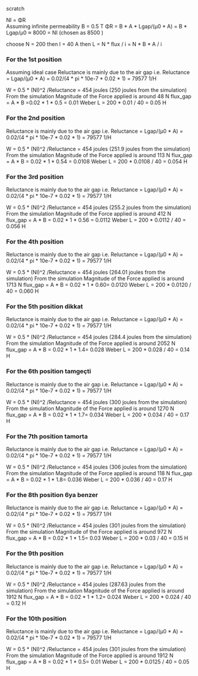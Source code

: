 
scratch

NI = ΦR  
Assuming infinite permeability  B = 0.5 T
ΦR = B * A * Lgap/(µ0 * A) = B * Lgap/µ0 ≈ 8000 = NI (chosen as 8500 )

choose N = 200 then  I = 40 A
then L = N * flux / i = N * B * A / i


### For the 1st position
Assuming ideal case
Reluctance is mainly due to the air gap i.e.
Reluctance = Lgap/(µ0 * A) = 0.02/(4 * pi * 10e-7 * 0.02 * 1)  = 79577 1/H

W = 0.5 * (NI)^2 /Reluctance = 454 joules (250 joules from the simulation)
From the simulation Magnitude of the Force applied is around 48 N 
flux_gap = A * B =0.02 * 1 * 0.5 = 0.01 Weber
L = 200 * 0.01 / 40 = 0.05 H


### For the 2nd position

Reluctance is mainly due to the air gap i.e.
Reluctance = Lgap/(µ0 * A) = 0.02/(4 * pi * 10e-7 * 0.02 * 1)  = 79577 1/H

W = 0.5 * (NI)^2 /Reluctance = 454 joules (251.9 joules from the simulation)
From the simulation Magnitude of the Force applied is around 113 N 
flux_gap = A * B = 0.02 * 1 * 0.54 = 0.0108 Weber
L = 200 * 0.0108 / 40 = 0.054 H

### For the 3rd position

Reluctance is mainly due to the air gap i.e.
Reluctance = Lgap/(µ0 * A) = 0.02/(4 * pi * 10e-7 * 0.02 * 1)  = 79577 1/H

W = 0.5 * (NI)^2 /Reluctance = 454 joules (255.2 joules from the simulation)
From the simulation Magnitude of the Force applied is around 412 N 
flux_gap = A * B = 0.02 * 1 * 0.56 = 0.0112 Weber
L = 200 * 0.0112 / 40 = 0.056 H

### For the 4th position

Reluctance is mainly due to the air gap i.e.
Reluctance = Lgap/(µ0 * A) = 0.02/(4 * pi * 10e-7 * 0.02 * 1)  = 79577 1/H

W = 0.5 * (NI)^2 /Reluctance = 454 joules (264.01 joules from the simulation)
From the simulation Magnitude of the Force applied is around 1713 N 
flux_gap = A * B = 0.02 * 1 * 0.60= 0.0120 Weber
L = 200 * 0.0120 / 40 = 0.060 H

### For the 5th position dikkat

Reluctance is mainly due to the air gap i.e.
Reluctance = Lgap/(µ0 * A) = 0.02/(4 * pi * 10e-7 * 0.02 * 1)  = 79577 1/H

W = 0.5 * (NI)^2 /Reluctance = 454 joules (284.4 joules from the simulation)
From the simulation Magnitude of the Force applied is around 2052 N 
flux_gap = A * B = 0.02 * 1 * 1.4= 0.028 Weber
L = 200 * 0.028 / 40 = 0.14 H

### For the 6th position tamgeçti

Reluctance is mainly due to the air gap i.e.
Reluctance = Lgap/(µ0 * A) = 0.02/(4 * pi * 10e-7 * 0.02 * 1)  = 79577 1/H

W = 0.5 * (NI)^2 /Reluctance = 454 joules (300 joules from the simulation)
From the simulation Magnitude of the Force applied is around 1270 N 
flux_gap = A * B = 0.02 * 1 * 1.7= 0.034 Weber
L = 200 * 0.034 / 40 = 0.17 H


### For the 7th position tamorta

Reluctance is mainly due to the air gap i.e.
Reluctance = Lgap/(µ0 * A) = 0.02/(4 * pi * 10e-7 * 0.02 * 1)  = 79577 1/H

W = 0.5 * (NI)^2 /Reluctance = 454 joules (306 joules from the simulation)
From the simulation Magnitude of the Force applied is around 118 N 
flux_gap = A * B = 0.02 * 1 * 1.8= 0.036 Weber
L = 200 * 0.036 / 40 = 0.17 H

### For the 8th position 6ya benzer

Reluctance is mainly due to the air gap i.e.
Reluctance = Lgap/(µ0 * A) = 0.02/(4 * pi * 10e-7 * 0.02 * 1)  = 79577 1/H

W = 0.5 * (NI)^2 /Reluctance = 454 joules (301 joules from the simulation)
From the simulation Magnitude of the Force applied is around 972 N 
flux_gap = A * B = 0.02 * 1 * 1.5= 0.03 Weber
L = 200 * 0.03 / 40 = 0.15 H

### For the 9th position

Reluctance is mainly due to the air gap i.e.
Reluctance = Lgap/(µ0 * A) = 0.02/(4 * pi * 10e-7 * 0.02 * 1)  = 79577 1/H

W = 0.5 * (NI)^2 /Reluctance = 454 joules (287.63 joules from the simulation)
From the simulation Magnitude of the Force applied is around 1912 N 
flux_gap = A * B = 0.02 * 1 * 1.2= 0.024 Weber
L = 200 * 0.024 / 40 = 0.12 H


### For the 10th position

Reluctance is mainly due to the air gap i.e.
Reluctance = Lgap/(µ0 * A) = 0.02/(4 * pi * 10e-7 * 0.02 * 1)  = 79577 1/H

W = 0.5 * (NI)^2 /Reluctance = 454 joules (301 joules from the simulation)
From the simulation Magnitude of the Force applied is around 1912 N 
flux_gap = A * B = 0.02 * 1 * 0.5= 0.01 Weber
L = 200 * 0.0125 / 40 = 0.05 H




